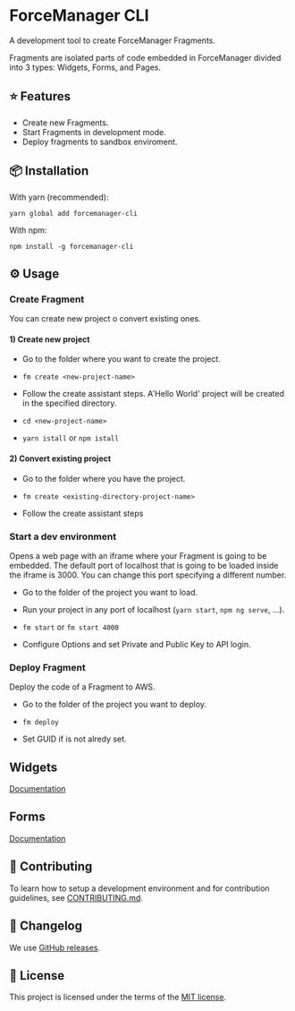 # ForceManager CLI

A development tool to create ForceManager Fragments.

Fragments are isolated parts of code embedded in ForceManager divided into 3 types: Widgets, Forms, and Pages.

## ⭐️ Features

- Create new Fragments.
- Start Fragments in development mode.
- Deploy fragments to sandbox enviroment.

## 📦 Installation

With yarn (recommended):

```
yarn global add forcemanager-cli
```

With npm:

```
npm install -g forcemanager-cli

```

## ⚙️ Usage

### Create Fragment

You can create new project o convert existing ones.

#### 1) Create new project

- Go to the folder where you want to create the project.

- `fm create <new-project-name>`

- Follow the create assistant steps. A'Hello World' project will be created in the specified <new-project-name> directory.

- `cd <new-project-name>`

- `yarn istall` or `npm istall`

#### 2) Convert existing project

- Go to the folder where you have the project.

- `fm create <existing-directory-project-name>`

- Follow the create assistant steps

### Start a dev environment

Opens a web page with an iframe where your Fragment is going to be embedded.
The default port of localhost that is going to be loaded inside the iframe is 3000. You can change this port specifying a different number.

- Go to the folder of the project you want to load.

- Run your project in any port of localhost (`yarn start`, `npm ng serve`, ...).

- `fm start` or `fm start 4000`

- Configure Options and set Private and Public Key to API login.

### Deploy Fragment

Deploy the code of a Fragment to AWS.

- Go to the folder of the project you want to deploy.

- `fm deploy`

- Set GUID if is not alredy set.

## Widgets

[Documentation](https://github.com/ForceManager/fm-widget-template/blob/master/widgets.md)

## Forms

[Documentation](https://github.com/ForceManager/fm-form-template/blob/master/forms.md)

## 🙌 Contributing

To learn how to setup a development environment and for contribution guidelines, see [CONTRIBUTING.md](/CONTRIBUTING.md).

## 📜 Changelog

We use [GitHub releases](https://github.com/ForceManager/forcemanager-cli/releases).

## 📄 License

This project is licensed under the terms of the
[MIT license](/LICENSE).
